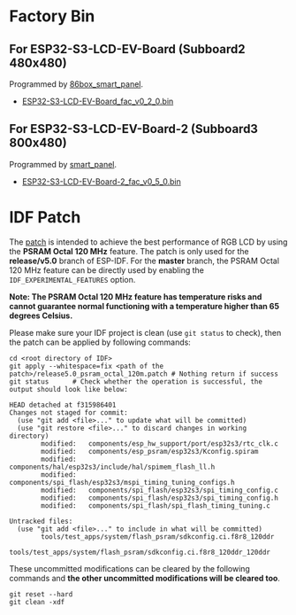 # Factory Bin

## For ESP32-S3-LCD-EV-Board (Subboard2 480x480)

Programmed by [86box_smart_panel](../examples/86box_smart_panel/).

* [ESP32-S3-LCD-EV-Board_fac_v0_2_0.bin](./bin/ESP32-S3-LCD-EV-Board_fac_v0_2_0.bin)

## For ESP32-S3-LCD-EV-Board-2 (Subboard3 800x480)

Programmed by [smart_panel](../examples/smart_panel/).

* [ESP32-S3-LCD-EV-Board-2_fac_v0_5_0.bin](./bin/ESP32-S3-LCD-EV-Board-2_fac_v0_5_0.bin)

# IDF Patch

The [patch](./patch/release5.0_psram_octal_120m.patch) is intended to achieve the best performance of RGB LCD by using the **PSRAM Octal 120 MHz** feature. The patch is only used for the **release/v5.0** branch of ESP-IDF. For the **master** branch, the PSRAM Octal 120 MHz feature can be directly used by enabling the `IDF_EXPERIMENTAL_FEATURES` option.

**Note: The PSRAM Octal 120 MHz feature has temperature risks and cannot guarantee normal functioning with a temperature higher than 65 degrees Celsius.**

Please make sure your IDF project is clean (use `git status` to check), then the patch can be applied by following commands:

```
cd <root directory of IDF>
git apply --whitespace=fix <path of the patch>/release5.0_psram_octal_120m.patch # Nothing return if success
git status      # Check whether the operation is successful, the output should look like below:

HEAD detached at f315986401
Changes not staged for commit:
  (use "git add <file>..." to update what will be committed)
  (use "git restore <file>..." to discard changes in working directory)
        modified:   components/esp_hw_support/port/esp32s3/rtc_clk.c
        modified:   components/esp_psram/esp32s3/Kconfig.spiram
        modified:   components/hal/esp32s3/include/hal/spimem_flash_ll.h
        modified:   components/spi_flash/esp32s3/mspi_timing_tuning_configs.h
        modified:   components/spi_flash/esp32s3/spi_timing_config.c
        modified:   components/spi_flash/esp32s3/spi_timing_config.h
        modified:   components/spi_flash/spi_flash_timing_tuning.c

Untracked files:
  (use "git add <file>..." to include in what will be committed)
        tools/test_apps/system/flash_psram/sdkconfig.ci.f8r8_120ddr
        tools/test_apps/system/flash_psram/sdkconfig.ci.f8r8_120ddr_120ddr
```

These uncommitted modifications can be cleared by the following commands and **the other uncommitted modifications will be cleared too**.

```
git reset --hard
git clean -xdf
```
